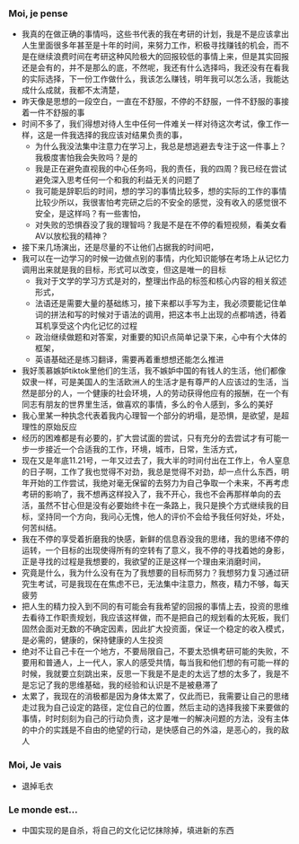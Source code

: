 ### Moi, je pense
- 我真的在做正确的事情吗，这些书代表的我在考研的计划，我是不是应该拿出人生里面很多年甚至是十年的时间，来努力工作，积极寻找赚钱的机会，而不是在继续浪费时间在考研这种风险极大的回报较低的事情上来，但是其实回报还是会有的，并不是那么的底，不然呢，我还有什么选择吗，我还没有在看我的实际选择，下一份工作做什么，我该怎么赚钱，明年我可以怎么活，我能达成什么成就，我都不太清楚，
- 昨天像是思想的一段空白，一直在不舒服，不停的不舒服，一件不舒服的事接着一件不舒服的事
- 时间不多了，我们得想对待人生中任何一件难关一样对待这次考试，像工作一样，这是一件我选择的我应该对结果负责的事，
	- 为什么我没法集中注意力在学习上，我总是想逃避去专注于这一件事上？我极度害怕我会失败吗？是的
	- 我是正在避免直视我的中心任务吗，我的责任，我的四周？我已经在尝试避免深入思考任何一个和我的利益无关的问题了
	- 我可能是辞职后的时间，想的学习的事情比较多，想的实际的工作的事情比较少所以，我很害怕考完研之后的不安全的感觉，没有收入的感觉很不安全，是这样吗？有一些害怕，
	- 对失败的恐惧吞没了我的理智吗？我是不是在不停的看短视频，看美女看AV以放松我的精神？
- 接下来几场演出，还是尽量的不让他们占据我的时间吧，
- 我可以在一边学习的时候一边做点别的事情，内化知识能够在考场上从记忆力调用出来就是我的目标，形式可以改变，但这是唯一的目标
	- 我对于文学的学习方式是对的，整理出作品的标签和核心内容的相关叙述形式，
	- 法语还是需要大量的基础练习，接下来都以手写为主，我必须要能记住单词的拼法和写的时候对于语法的调用，把这本书上出现的点都啃透，待着耳机享受这个内化记忆的过程
	- 政治继续做题和对答案，对重要的知识点简单记录下来，心中有个大体的框架，
	- 英语基础还是练习翻译，需要再着重想想还能怎么推进
- 我好羡慕嫉妒tiktok里他们的生活，我不嫉妒中国的有钱人的生活，他们都像奴隶一样，可是美国人的生活欧洲人的生活才是有尊严的人应该过的生活，当然是部分的人，一个健康的社会环境，人的劳动获得他应有的报酬，在一个有同志有朋友的世界里生活，做喜欢的事情，多么的令人感到，多么的美好
- 我心里某一种执念代表着我内心理智一个部分的坍塌，是恐惧，是欲望，是超理性的原始反应
- 经历的困难都是有必要的，扩大尝试面的尝试，只有充分的去尝试才有可能一步一步接近一个合适我的工作，环境，城市，日常，生活方式，
- 现在又是年底11.21号，一年又过去了，我大半的时间付出在工作上，令人窒息的日子啊，工作了我也觉得不对劲，我总是觉得不对劲，却一点什么东西，明年开始的工作尝试，我绝对毫无保留的去努力为自己争取一个未来，不再考虑考研的影响了，我不想再这样投入了，我不开心，我也不会再那样单向的去活，虽然不甘心但是没有必要始终卡在一条路上，我只是换个方式继续我的目标，坚持同一个方向，我问心无愧，他人的评价不会给予我任何好处，坏处，何苦纠结。
- 我在不停的享受着折磨我的快感，新鲜的信息吞没我的思绪，我的思绪不停的运转，一个目标的出现使得所有的空转有了意义，我不停的寻找着她的身影，正是寻找的过程是我想要的，我欲望的正是这样一个理由来消磨时间，
- 究竟是什么，我为什么没有在为了我想要的目标而努力？我想努力复习通过研究生考试，可是我现在在焦虑不已，无法集中注意力，熬夜，精力不够，每天疲劳
- 把人生的精力投入到不同的有可能会有我希望的回报的事情上去，投资的思维去看待工作职责规划，我应该这样做，而不是把自己的规划看的太死板，我们固然会面对无数的不确定因素，因此扩大投资面，保证一个稳定的收入模式，是必需的，健康的，保持健康的人生投资
- 绝对不让自己卡在一个地方，不要局限自己，不要太恐惧考研可能的失败，不要用和普通人，上一代人，家人的感受共情，每当我和他们想的有可能一样的时候，我就要立刻跳出来，反思一下我是不是走的太远了想的太多了，我是不是忘记了我的思维基础，我的经验和认识是不是被悬滞了
- 太累了，我现在的消极都是因为身体太累了，仅此而已，我需要让自己的思绪走过我为自己设定的路径，定位自己的位置，然后主动的选择我接下来要做的事情，时时刻刻为自己的行动负责，这才是唯一的解决问题的方法，没有主体的中介的实践是不自由的绝望的行动，是快感自己的外溢，是恶心的，我的敌人






### Moi, Je vais
- 退掉毛衣



### Le monde est...
- 中国实现的是自杀，将自己的文化记忆抹除掉，填进新的东西